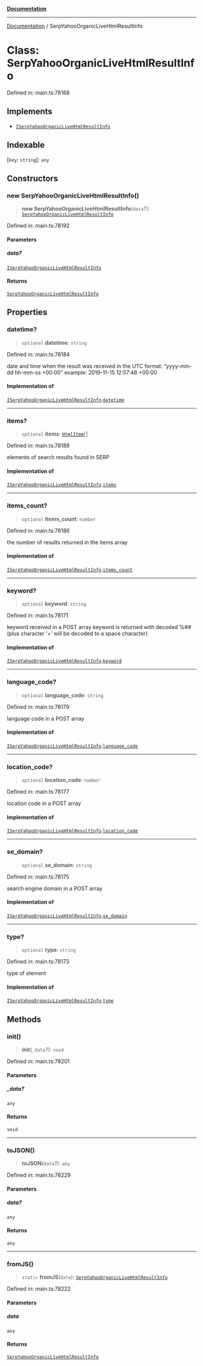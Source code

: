 [**Documentation**](../README.md)

***

[Documentation](../README.md) / SerpYahooOrganicLiveHtmlResultInfo

# Class: SerpYahooOrganicLiveHtmlResultInfo

Defined in: main.ts:78168

## Implements

- [`ISerpYahooOrganicLiveHtmlResultInfo`](../interfaces/ISerpYahooOrganicLiveHtmlResultInfo.md)

## Indexable

\[`key`: `string`\]: `any`

## Constructors

### new SerpYahooOrganicLiveHtmlResultInfo()

> **new SerpYahooOrganicLiveHtmlResultInfo**(`data`?): [`SerpYahooOrganicLiveHtmlResultInfo`](SerpYahooOrganicLiveHtmlResultInfo.md)

Defined in: main.ts:78192

#### Parameters

##### data?

[`ISerpYahooOrganicLiveHtmlResultInfo`](../interfaces/ISerpYahooOrganicLiveHtmlResultInfo.md)

#### Returns

[`SerpYahooOrganicLiveHtmlResultInfo`](SerpYahooOrganicLiveHtmlResultInfo.md)

## Properties

### datetime?

> `optional` **datetime**: `string`

Defined in: main.ts:78184

date and time when the result was received
in the UTC format: “yyyy-mm-dd hh-mm-ss +00:00”
example:
2019-11-15 12:57:46 +00:00

#### Implementation of

[`ISerpYahooOrganicLiveHtmlResultInfo`](../interfaces/ISerpYahooOrganicLiveHtmlResultInfo.md).[`datetime`](../interfaces/ISerpYahooOrganicLiveHtmlResultInfo.md#datetime)

***

### items?

> `optional` **items**: [`HtmlItem`](HtmlItem.md)[]

Defined in: main.ts:78188

elements of search results found in SERP

#### Implementation of

[`ISerpYahooOrganicLiveHtmlResultInfo`](../interfaces/ISerpYahooOrganicLiveHtmlResultInfo.md).[`items`](../interfaces/ISerpYahooOrganicLiveHtmlResultInfo.md#items)

***

### items\_count?

> `optional` **items\_count**: `number`

Defined in: main.ts:78186

the number of results returned in the items array

#### Implementation of

[`ISerpYahooOrganicLiveHtmlResultInfo`](../interfaces/ISerpYahooOrganicLiveHtmlResultInfo.md).[`items_count`](../interfaces/ISerpYahooOrganicLiveHtmlResultInfo.md#items_count)

***

### keyword?

> `optional` **keyword**: `string`

Defined in: main.ts:78171

keyword received in a POST array
keyword is returned with decoded %## (plus character ‘+’ will be decoded to a space character)

#### Implementation of

[`ISerpYahooOrganicLiveHtmlResultInfo`](../interfaces/ISerpYahooOrganicLiveHtmlResultInfo.md).[`keyword`](../interfaces/ISerpYahooOrganicLiveHtmlResultInfo.md#keyword)

***

### language\_code?

> `optional` **language\_code**: `string`

Defined in: main.ts:78179

language code in a POST array

#### Implementation of

[`ISerpYahooOrganicLiveHtmlResultInfo`](../interfaces/ISerpYahooOrganicLiveHtmlResultInfo.md).[`language_code`](../interfaces/ISerpYahooOrganicLiveHtmlResultInfo.md#language_code)

***

### location\_code?

> `optional` **location\_code**: `number`

Defined in: main.ts:78177

location code in a POST array

#### Implementation of

[`ISerpYahooOrganicLiveHtmlResultInfo`](../interfaces/ISerpYahooOrganicLiveHtmlResultInfo.md).[`location_code`](../interfaces/ISerpYahooOrganicLiveHtmlResultInfo.md#location_code)

***

### se\_domain?

> `optional` **se\_domain**: `string`

Defined in: main.ts:78175

search engine domain in a POST array

#### Implementation of

[`ISerpYahooOrganicLiveHtmlResultInfo`](../interfaces/ISerpYahooOrganicLiveHtmlResultInfo.md).[`se_domain`](../interfaces/ISerpYahooOrganicLiveHtmlResultInfo.md#se_domain)

***

### type?

> `optional` **type**: `string`

Defined in: main.ts:78173

type of element

#### Implementation of

[`ISerpYahooOrganicLiveHtmlResultInfo`](../interfaces/ISerpYahooOrganicLiveHtmlResultInfo.md).[`type`](../interfaces/ISerpYahooOrganicLiveHtmlResultInfo.md#type)

## Methods

### init()

> **init**(`_data`?): `void`

Defined in: main.ts:78201

#### Parameters

##### \_data?

`any`

#### Returns

`void`

***

### toJSON()

> **toJSON**(`data`?): `any`

Defined in: main.ts:78229

#### Parameters

##### data?

`any`

#### Returns

`any`

***

### fromJS()

> `static` **fromJS**(`data`): [`SerpYahooOrganicLiveHtmlResultInfo`](SerpYahooOrganicLiveHtmlResultInfo.md)

Defined in: main.ts:78222

#### Parameters

##### data

`any`

#### Returns

[`SerpYahooOrganicLiveHtmlResultInfo`](SerpYahooOrganicLiveHtmlResultInfo.md)
